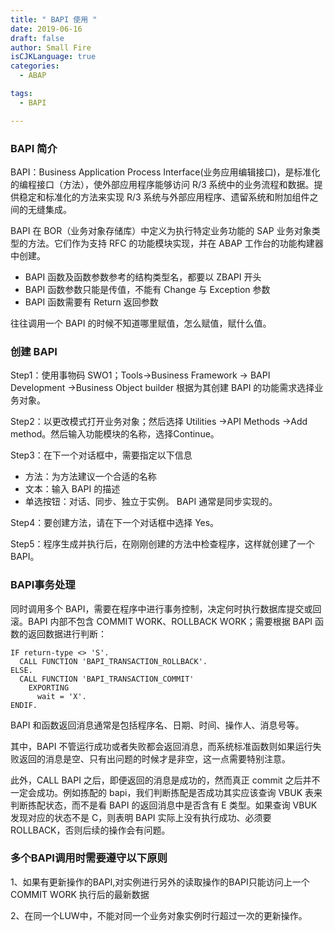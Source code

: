 ```yaml
---
title: " BAPI 使用 "
date: 2019-06-16
draft: false
author: Small Fire
isCJKLanguage: true
categories: 
  - ABAP

tags: 
  - BAPI

---
```


### BAPI 简介

BAPI：Business Application Process Interface(业务应用编辑接口)，是标准化的编程接口（方法），使外部应用程序能够访问 R/3 系统中的业务流程和数据。提供稳定和标准化的方法来实现 R/3 系统与外部应用程序、遗留系统和附加组件之间的无缝集成。

BAPI 在 BOR（业务对象存储库）中定义为执行特定业务功能的 SAP 业务对象类型的方法。它们作为支持 RFC 的功能模块实现，并在 ABAP 工作台的功能构建器中创建。

- BAPI 函数及函数参数参考的结构类型名，都要以 ZBAPI 开头
- BAPI 函数参数只能是传值，不能有 Change 与 Exception 参数
- BAPI 函数需要有 Return 返回参数

往往调用一个 BAPI 的时候不知道哪里赋值，怎么赋值，赋什么值。

### 创建 BAPI

Step1：使用事物码 SWO1；Tools->Business Framework -> BAPI Development ->Business Object builder  根据为其创建 BAPI 的功能需求选择业务对象。

Step2：以更改模式打开业务对象；然后选择 Utilities ->API Methods ->Add method。然后输入功能模块的名称，选择Continue。

Step3：在下一个对话框中，需要指定以下信息

- 方法：为方法建议一个合适的名称
- 文本：输入 BAPI 的描述
- 单选按钮：对话、同步、独立于实例。 BAPI 通常是同步实现的。

Step4：要创建方法，请在下一个对话框中选择 Yes。

Step5：程序生成并执行后，在刚刚创建的方法中检查程序，这样就创建了一个BAPI。

### BAPI事务处理

同时调用多个 BAPI，需要在程序中进行事务控制，决定何时执行数据库提交或回滚。BAPI 内部不包含 COMMIT WORK、ROLLBACK WORK；需要根据 BAPI 函数的返回数据进行判断：

```ABAP
IF return-type <> 'S'.
  CALL FUNCTION 'BAPI_TRANSACTION_ROLLBACK'.
ELSE.
  CALL FUNCTION 'BAPI_TRANSACTION_COMMIT'
    EXPORTING
      wait = 'X'.
ENDIF.
```

BAPI 和函数返回消息通常是包括程序名、日期、时间、操作人、消息号等。

其中，BAPI 不管运行成功或者失败都会返回消息，而系统标准函数则如果运行失败返回的消息是空、只有出问题的时候才是非空，这一点需要特别注意。

此外，CALL BAPI 之后，即便返回的消息是成功的，然而真正 commit 之后并不一定会成功。例如拣配的 bapi，我们判断拣配是否成功其实应该查询 VBUK 表来判断拣配状态，而不是看 BAPI 的返回消息中是否含有 E 类型。如果查询 VBUK 发现对应的状态不是 C，则表明 BAPI 实际上没有执行成功、必须要 ROLLBACK，否则后续的操作会有问题。

### 多个BAPI调用时需要遵守以下原则

1、如果有更新操作的BAPI,对实例进行另外的读取操作的BAPI只能访问上一个COMMIT WORK 执行后的最新数据

2、在同一个LUW中，不能对同一个业务对象实例时行超过一次的更新操作。

